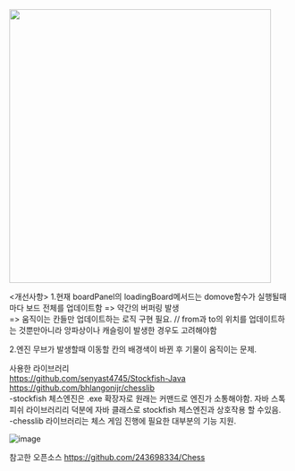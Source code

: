 
<img src="https://github.com/user-attachments/assets/99273a87-ccdb-4a02-8ef2-53b7f0e2a221" width="468" height="489"/>

<개선사항>
1.현재 boardPanel의 loadingBoard메서드는 domove함수가 실행될때마다 보드 전체를 업데이트함 => 약간의 버퍼링 발생</br>
=> 움직이는 칸들만 업데이트하는 로직 구현 필요. // from과 to의 위치를 업데이트하는 것뿐만아니라 앙파상이나 캐슬링이 발생한 경우도 고려해야함

2.엔진 무브가 발생할때 이동할 칸의 배경색이 바뀐 후 기물이 움직이는 문제.

사용한 라이브러리</br>
https://github.com/senyast4745/Stockfish-Java</br>
https://github.com/bhlangonijr/chesslib </br>
-stockfish 체스엔진은 .exe 확장자로 원래는 커맨드로 엔진가 소통해야함. 자바 스톡피쉬 라이브러리리 덕분에 자바 클래스로 stockfish 체스엔진과 상호작용 할 수있음.</br>
-chesslib 라이브러리는 체스 게임 진행에 필요한 대부분의 기능 지원.

![image](https://github.com/user-attachments/assets/6657da2c-5efa-405d-bdaa-fc3ded86f366)

참고한 오픈소스
https://github.com/243698334/Chess
